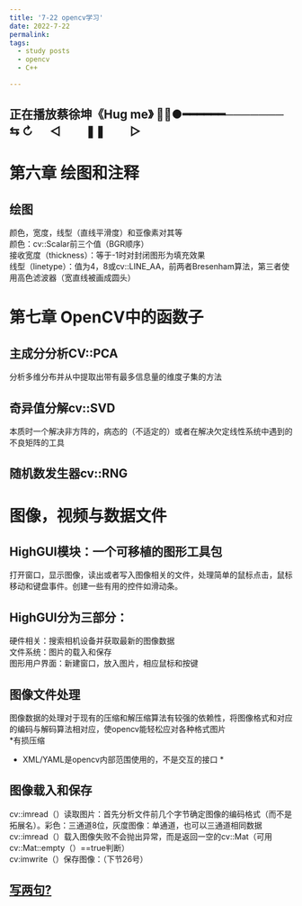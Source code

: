 ```yaml
---
title: '7-22 opencv学习'
date: 2022-7-22
permalink: 
tags:
  - study posts
  - opencv
  - C++

---
```


## 正在播放蔡徐坤《Hug me》 💓💗●━━━━━━─────── ⇆ ↻ ㅤ ◁ ㅤㅤ❚❚ ㅤㅤ▷ 



# 第六章 绘图和注释   
## 绘图   
颜色，宽度，线型（直线平滑度）和亚像素对其等   
颜色：cv::Scalar前三个值（BGR顺序）    
接收宽度（thickness）：等于-1时对封闭图形为填充效果    
线型（linetype）：值为4，8或cv::LINE_AA，前两者Bresenham算法，第三者使用高色滤波器（宽直线被画成圆头）    



# 第七章 OpenCV中的函数子    

## 主成分分析CV::PCA    
分析多维分布并从中提取出带有最多信息量的维度子集的方法    

## 奇异值分解cv::SVD   
本质时一个解决非方阵的，病态的（不适定的）或者在解决欠定线性系统中遇到的不良矩阵的工具    

## 随机数发生器cv::RNG   


# 图像，视频与数据文件    
## HighGUI模块：一个可移植的图形工具包    
打开窗口，显示图像，读出或者写入图像相关的文件，处理简单的鼠标点击，鼠标移动和键盘事件。创建一些有用的控件如滑动条。    
## HighGUI分为三部分：    
硬件相关：搜索相机设备并获取最新的图像数据    
文件系统：图片的载入和保存     
图形用户界面：新建窗口，放入图片，相应鼠标和按键    

## 图像文件处理    
图像数据的处理对于现有的压缩和解压缩算法有较强的依赖性，将图像格式和对应的编码与解码算法相对应，使opencv能轻松应对各种格式图片     
*有损压缩    
* XML/YAML是opencv内部范围使用的，不是交互的接口 *     

## 图像载入和保存    
cv::imread（）读取图片：首先分析文件前几个字节确定图像的编码格式（而不是拓展名）。彩色：三通道8位，灰度图像：单通道，也可以三通道相同数据    
cv::imread（）载入图像失败不会抛出异常，而是返回一空的cv::Mat（可用cv::Mat::empty（）==true判断）    
cv:imwrite（）保存图像：（下节26号）


## [写两句?](https://github.com/HEA1OR/HEA1OR.github.io/tree/master/_posts)
